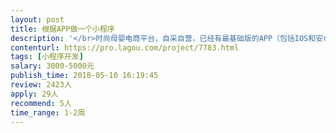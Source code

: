 ```yaml
---                
layout: post       
title: 根据APP做一个小程序           
description: '</br>时尚母婴电商平台，自采自营，已经有最基础版的APP（包括IOS和安卓）和微信公众商城，正在改版（功能不变，重新设计UI）。需要开发小程序。</br>'     
contenturl: https://pro.lagou.com/project/7783.html      
tags: [小程序开发]            
salary: 3000-5000元          
publish_time: 2018-05-10 16:19:45         
review: 2423人                   
apply: 29人                   
recommend: 5人                   
time_range: 1-2周              
---                 
```

